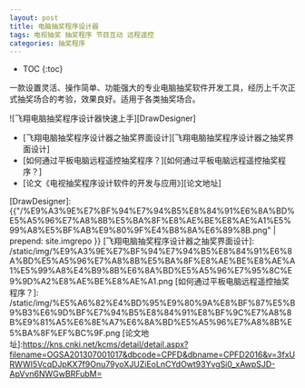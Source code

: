 ```yaml
---
layout: post
title: 电脑抽奖程序设计器
tags: 电视抽奖 抽奖程序 节目互动 远程遥控
categories: 抽奖程序
---
```


* TOC
{:toc}

一款设置灵活、操作简单、功能强大的专业电脑抽奖软件开发工具，经历上千次正式抽奖场合的考验，效果良好。适用于各类抽奖场合。

![飞翔电脑抽奖程序设计器快速上手][DrawDesigner]

- [飞翔电脑抽奖程序设计器之抽奖界面设计][飞翔电脑抽奖程序设计器之抽奖界面设计]
- [如何通过平板电脑远程遥控抽奖程序？][如何通过平板电脑远程遥控抽奖程序？]
- [论文《电视抽奖程序设计软件的开发与应用》][论文地址]

[DrawDesigner]: {{"/%E9%A3%9E%E7%BF%94%E7%94%B5%E8%84%91%E6%8A%BD%E5%A5%96%E7%A8%8B%E5%BA%8F%E8%AE%BE%E8%AE%A1%E5%99%A8%E5%BF%AB%E9%80%9F%E4%B8%8A%E6%89%8B.png" | prepend: site.imgrepo }}
[飞翔电脑抽奖程序设计器之抽奖界面设计]: /static/img/%E9%A3%9E%E7%BF%94%E7%94%B5%E8%84%91%E6%8A%BD%E5%A5%96%E7%A8%8B%E5%BA%8F%E8%AE%BE%E8%AE%A1%E5%99%A8%E4%B9%8B%E6%8A%BD%E5%A5%96%E7%95%8C%E9%9D%A2%E8%AE%BE%E8%AE%A1.png
[如何通过平板电脑远程遥控抽奖程序？]: /static/img/%E5%A6%82%E4%BD%95%E9%80%9A%E8%BF%87%E5%B9%B3%E6%9D%BF%E7%94%B5%E8%84%91%E8%BF%9C%E7%A8%8B%E9%81%A5%E6%8E%A7%E6%8A%BD%E5%A5%96%E7%A8%8B%E5%BA%8F%EF%BC%9F.png
[论文地址]:https://kns.cnki.net/kcms/detail/detail.aspx?filename=OGSA201307001017&dbcode=CPFD&dbname=CPFD2016&v=3fxURWWI5VcqDJpKX7f9Onu79yoXJUZiEoLnCYdOwt93YvgSi0_xAwpSJD-ApVvn6NWGwBRFubM=